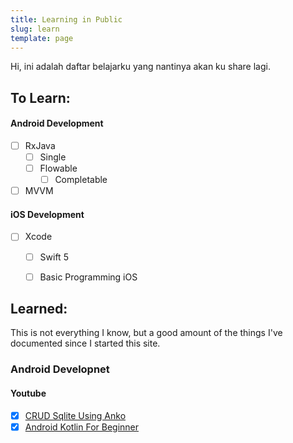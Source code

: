 ```yaml
---
title: Learning in Public
slug: learn
template: page
---
```


Hi, ini adalah daftar belajarku yang nantinya akan ku share lagi. 

## To Learn:

#### Android Development

- [ ] RxJava
  - [ ] Single
  - [ ] Flowable
    - [ ] Completable
- [ ] MVVM

#### iOS Development

- [ ] Xcode
  - [ ] Swift 5
  - [ ] Basic Programming iOS


## Learned:

This is not everything I know, but a good amount of the things I've documented since I started this site.

### Android Developnet

#### Youtube

- [x] [CRUD Sqlite Using Anko](https://www.youtube.com/playlist?list=PLoNv-2zK-dzGM0tzXg9GqNCqYn4SbKZiQ)
- [x] [Android Kotlin For Beginner](https://www.youtube.com/playlist?list=PLoNv-2zK-dzFXwOcizsWqMpTToU2stuMc)
